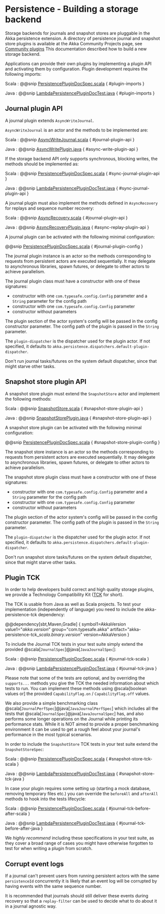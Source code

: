# Persistence - Building a storage backend 

Storage backends for journals and snapshot stores are pluggable in the Akka persistence extension.
A directory of persistence journal and snapshot store plugins is available at the Akka Community Projects page, see [Community plugins](https://akka.io/community/)
This documentation described how to build a new storage backend.

Applications can provide their own plugins by implementing a plugin API and activating them by configuration.
Plugin development requires the following imports:

Scala
:  @@snip [PersistencePluginDocSpec.scala](/akka-docs/src/test/scala/docs/persistence/PersistencePluginDocSpec.scala) { #plugin-imports }

Java
:  @@snip [LambdaPersistencePluginDocTest.java](/akka-docs/src/test/java/jdocs/persistence/LambdaPersistencePluginDocTest.java) { #plugin-imports }

## Journal plugin API

A journal plugin extends `AsyncWriteJournal`.

`AsyncWriteJournal` is an actor and the methods to be implemented are:

Scala
:  @@snip [AsyncWriteJournal.scala](/akka-persistence/src/main/scala/akka/persistence/journal/AsyncWriteJournal.scala) { #journal-plugin-api }

Java
:  @@snip [AsyncWritePlugin.java](/akka-persistence/src/main/java/akka/persistence/journal/japi/AsyncWritePlugin.java) { #async-write-plugin-api }

If the storage backend API only supports synchronous, blocking writes, the methods should be implemented as:

Scala
:  @@snip [PersistencePluginDocSpec.scala](/akka-docs/src/test/scala/docs/persistence/PersistencePluginDocSpec.scala) { #sync-journal-plugin-api }

Java
:  @@snip [LambdaPersistencePluginDocTest.java](/akka-docs/src/test/java/jdocs/persistence/LambdaPersistencePluginDocTest.java) { #sync-journal-plugin-api }

A journal plugin must also implement the methods defined in `AsyncRecovery` for replays and sequence number recovery:

Scala
:  @@snip [AsyncRecovery.scala](/akka-persistence/src/main/scala/akka/persistence/journal/AsyncRecovery.scala) { #journal-plugin-api }

Java
:  @@snip [AsyncRecoveryPlugin.java](/akka-persistence/src/main/java/akka/persistence/journal/japi/AsyncRecoveryPlugin.java) { #async-replay-plugin-api }

A journal plugin can be activated with the following minimal configuration:

@@snip [PersistencePluginDocSpec.scala](/akka-docs/src/test/scala/docs/persistence/PersistencePluginDocSpec.scala) { #journal-plugin-config }

The journal plugin instance is an actor so the methods corresponding to requests from persistent actors
are executed sequentially. It may delegate to asynchronous libraries, spawn futures, or delegate to other
actors to achieve parallelism.

The journal plugin class must have a constructor with one of these signatures:

 * constructor with one `com.typesafe.config.Config` parameter and a `String` parameter for the config path
 * constructor with one `com.typesafe.config.Config` parameter
 * constructor without parameters

The plugin section of the actor system's config will be passed in the config constructor parameter. The config path
of the plugin is passed in the `String` parameter.

The `plugin-dispatcher` is the dispatcher used for the plugin actor. If not specified, it defaults to
`akka.persistence.dispatchers.default-plugin-dispatcher`.

Don't run journal tasks/futures on the system default dispatcher, since that might starve other tasks.

## Snapshot store plugin API

A snapshot store plugin must extend the `SnapshotStore` actor and implement the following methods:

Scala
:  @@snip [SnapshotStore.scala](/akka-persistence/src/main/scala/akka/persistence/snapshot/SnapshotStore.scala) { #snapshot-store-plugin-api }

Java
:  @@snip [SnapshotStorePlugin.java](/akka-persistence/src/main/java/akka/persistence/snapshot/japi/SnapshotStorePlugin.java) { #snapshot-store-plugin-api }

A snapshot store plugin can be activated with the following minimal configuration:

@@snip [PersistencePluginDocSpec.scala](/akka-docs/src/test/scala/docs/persistence/PersistencePluginDocSpec.scala) { #snapshot-store-plugin-config }

The snapshot store instance is an actor so the methods corresponding to requests from persistent actors
are executed sequentially. It may delegate to asynchronous libraries, spawn futures, or delegate to other
actors to achieve parallelism.

The snapshot store plugin class must have a constructor with one of these signatures:

 * constructor with one `com.typesafe.config.Config` parameter and a `String` parameter for the config path
 * constructor with one `com.typesafe.config.Config` parameter
 * constructor without parameters

The plugin section of the actor system's config will be passed in the config constructor parameter. The config path
of the plugin is passed in the `String` parameter.

The `plugin-dispatcher` is the dispatcher used for the plugin actor. If not specified, it defaults to
`akka.persistence.dispatchers.default-plugin-dispatcher`.

Don't run snapshot store tasks/futures on the system default dispatcher, since that might starve other tasks.

## Plugin TCK

In order to help developers build correct and high quality storage plugins, we provide a Technology Compatibility Kit ([TCK](https://en.wikipedia.org/wiki/Technology_Compatibility_Kit) for short).

The TCK is usable from Java as well as Scala projects. To test your implementation (independently of language) you need to include the akka-persistence-tck dependency:

@@dependency[sbt,Maven,Gradle] {
  symbol1=AkkaVersion
  value1="$akka.version$"
  group="com.typesafe.akka"
  artifact="akka-persistence-tck_$scala.binary.version$"
  version=AkkaVersion
}

To include the Journal TCK tests in your test suite simply extend the provided @scala[`JournalSpec`]@java[`JavaJournalSpec`]:

Scala
:  @@snip [PersistencePluginDocSpec.scala](/akka-docs/src/test/scala/docs/persistence/PersistencePluginDocSpec.scala) { #journal-tck-scala }

Java
:  @@snip [LambdaPersistencePluginDocTest.java](/akka-docs/src/test/java/jdocs/persistence/LambdaPersistencePluginDocTest.java) { #journal-tck-java }

Please note that some of the tests are optional, and by overriding the `supports...` methods you give the
TCK the needed information about which tests to run. You can implement these methods using @scala[boolean values or] the
provided `CapabilityFlag.on` / `CapabilityFlag.off` values.

We also provide a simple benchmarking class @scala[`JournalPerfSpec`]@java[`JavaJournalPerfSpec`] which includes all the tests that @scala[`JournalSpec`]@java[`JavaJournalSpec`]
has, and also performs some longer operations on the Journal while printing its performance stats. While it is NOT aimed
to provide a proper benchmarking environment it can be used to get a rough feel about your journal's performance in the most
typical scenarios.

In order to include the `SnapshotStore` TCK tests in your test suite extend the `SnapshotStoreSpec`:

Scala
:  @@snip [PersistencePluginDocSpec.scala](/akka-docs/src/test/scala/docs/persistence/PersistencePluginDocSpec.scala) { #snapshot-store-tck-scala }

Java
:  @@snip [LambdaPersistencePluginDocTest.java](/akka-docs/src/test/java/jdocs/persistence/LambdaPersistencePluginDocTest.java) { #snapshot-store-tck-java }

In case your plugin requires some setting up (starting a mock database, removing temporary files etc.) you can override the
`beforeAll` and `afterAll` methods to hook into the tests lifecycle:

Scala
:  @@snip [PersistencePluginDocSpec.scala](/akka-docs/src/test/scala/docs/persistence/PersistencePluginDocSpec.scala) { #journal-tck-before-after-scala }

Java
:  @@snip [LambdaPersistencePluginDocTest.java](/akka-docs/src/test/java/jdocs/persistence/LambdaPersistencePluginDocTest.java) { #journal-tck-before-after-java }

We *highly recommend* including these specifications in your test suite, as they cover a broad range of cases you
might have otherwise forgotten to test for when writing a plugin from scratch.

## Corrupt event logs

If a journal can't prevent users from running persistent actors with the same `persistenceId` concurrently it is likely that an event log
will be corrupted by having events with the same sequence number.

It is recommended that journals should still deliver these events during recovery so that a `replay-filter` can be used to decide what to do about it
in a journal agnostic way.




